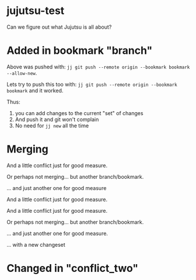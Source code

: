 # jujutsu-test

Can we figure out what Jujutsu is all about?

# Added in bookmark "branch"

Above was pushed with: `jj git push --remote origin --bookmark bookmark --allow-new`.

Lets try to push this too with: `jj git push --remote origin --bookmark bookmark` and it worked.

Thus:

1. you can add changes to the current "set" of changes
2. And push it and git won't complain
3. No need for `jj new` all the time

# Merging

And a little conflict just for good measure.

Or perhaps not merging... but another branch/bookmark.

... and just another one for good measure

And a little conflict just for good measure.

And a little conflict just for good measure.

Or perhaps not merging... but another branch/bookmark.

... and just another one for good measure.

... with a new changeset

# Changed in "conflict_two"
